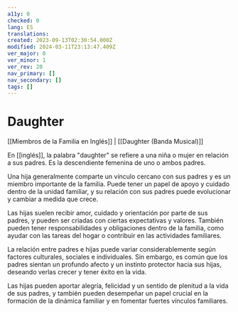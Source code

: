 ```yaml
---
a11y: 0
checked: 0
lang: ES
translations: 
created: 2023-09-13T02:30:54.000Z
modified: 2024-03-11T23:13:47.409Z
ver_major: 0
ver_minor: 1
ver_rev: 20
nav_primary: []
nav_secondary: []
tags: []
---
```

# Daughter

[[Miembros de la Familia en Inglés]] | [[Daughter (Banda Musical)]]

En [[inglés]], la palabra "daughter" se refiere a una niña o mujer en relación a sus padres. Es la descendiente femenina de uno o ambos padres.

Una hija generalmente comparte un vínculo cercano con sus padres y es un miembro importante de la familia. Puede tener un papel de apoyo y cuidado dentro de la unidad familiar, y su relación con sus padres puede evolucionar y cambiar a medida que crece.

Las hijas suelen recibir amor, cuidado y orientación por parte de sus padres, y pueden ser criadas con ciertas expectativas y valores. También pueden tener responsabilidades y obligaciones dentro de la familia, como ayudar con las tareas del hogar o contribuir en las actividades familiares.

La relación entre padres e hijas puede variar considerablemente según factores culturales, sociales e individuales. Sin embargo, es común que los padres sientan un profundo afecto y un instinto protector hacia sus hijas, deseando verlas crecer y tener éxito en la vida.

Las hijas pueden aportar alegría, felicidad y un sentido de plenitud a la vida de sus padres, y también pueden desempeñar un papel crucial en la formación de la dinámica familiar y en fomentar fuertes vínculos familiares.